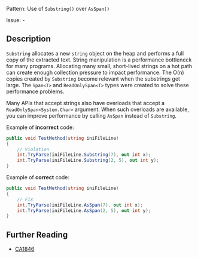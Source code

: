 Pattern: Use of `Substring()` over `AsSpan()`

Issue: -

## Description

`Substring` allocates a new `string` object on the heap and performs a full copy of the extracted text. String manipulation is a performance bottleneck for many programs. Allocating many small, short-lived strings on a hot path can create enough collection pressure to impact performance. The O(n) copies created by `Substring` become relevant when the substrings get large. The `Span<T>` and `ReadOnlySpan<T>` types were created to solve these performance problems.

Many APIs that accept strings also have overloads that accept a `ReadOnlySpan<System.Char>` argument. When such overloads are available, you can improve performance by calling `AsSpan` instead of `Substring`.

Example of **incorrect** code:

```cs
public void TestMethod(string iniFileLine)
{
    // Violation
    int.TryParse(iniFileLine.Substring(7), out int x);
    int.TryParse(iniFileLine.Substring(2, 5), out int y);
}
```

Example of **correct** code:

```cs
public void TestMethod(string iniFileLine)
{
    // Fix
    int.TryParse(iniFileLine.AsSpan(7), out int x);
    int.TryParse(iniFileLine.AsSpan(2, 5), out int y);
}
```

## Further Reading

* [CA1846](https://learn.microsoft.com/en-us/dotnet/fundamentals/code-analysis/quality-rules/ca1846)
